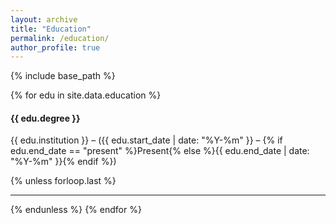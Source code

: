 ```yaml
---
layout: archive
title: "Education"
permalink: /education/
author_profile: true
---
```


{% include base_path %}

{% for edu in site.data.education %}
  <section class="education-item">
    <h4>{{ edu.degree }}</h4>
    <p>{{ edu.institution }} – ({{ edu.start_date | date: "%Y-%m" }} – 
      {% if edu.end_date == "present" %}Present{% else %}{{ edu.end_date | date: "%Y-%m" }}{% endif %})
    </p>
  </section>

  {% unless forloop.last %}
    <hr />
  {% endunless %}
{% endfor %}

